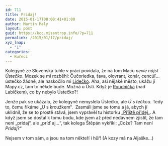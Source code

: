 ```yaml
---
id: 711
title: Pridaj!
date: 2015-01-17T08:00:41+01:00
author: Martin Maly
layout: post
guid: https://kcc.misantrop.info/?p=711
permalink: /2015/01/17/pridaj/
xyz_lnap:
  - "1"
categories:
  - Kuřecí
---
```

Kolegyně ze Slovenska tuhle v práci povídala, že na tom Macu _nevie nájst Ústečko_. Mozek se mi rozběhl: Čučoriedka, ťava, olovrant, konár, cencúľ&#8230; ústečko žádné, ale naskočilo mi [Lidečko](https://mapy.cz/zakladni?x=18.0497472&y=49.2152690&z=12&source=muni&id=548). Aha, asi nějaké město, ukážu jí Mapy.cz, tam to někde bude. Možná u Ústí. Když je [Roudnička](https://mapy.cz/zakladni?x=15.8326830&y=50.1707177&z=14&source=ward&id=9373) (nad Labíčkem), co by nebylo Ústečko?!

Jenže pak se ukázalo, že kolegyně nemyslela Ústečko, ale _Ú s tečkou_. Tedy to, čemu říkáme &#8222;U s kroužkem&#8220;.  Zasmáli jsme se tomu a já, abych jí uklidnil, že se to prostě stává, jsem vyprávěl tu historku &#8222;[Příště přidej](https://www.misantrop.info/ako-dieta-federacie-pocuva-popularnu-hudbu/)&#8222;. A když jsem se dostal k tomu bodu, kde jsem až před nedávnem zjistil, že tam není &#8222;pridaj&#8220;, ale &#8222;príď aj&#8230;&#8220;, tak kolega Štěpán vykřikl: &#8222;Cože? Tam není _Pridaj_?&#8220;

Nejsem v tom sám, a jsou na tom někteří i hůř! (A kozy má na Aljaške&#8230;)